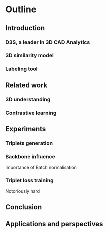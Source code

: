 # Outline

## Introduction

### D3S, a leader in 3D CAD Analytics

### 3D similarity model

### Labeling tool

## Related work

### 3D understanding

### Contrastive learning

## Experiments

### Triplets generation

### Backbone influence

Importance of Batch normalisation

### Triplet loss training

Notoriously hard

## Conclusion

## Applications and perspectives
